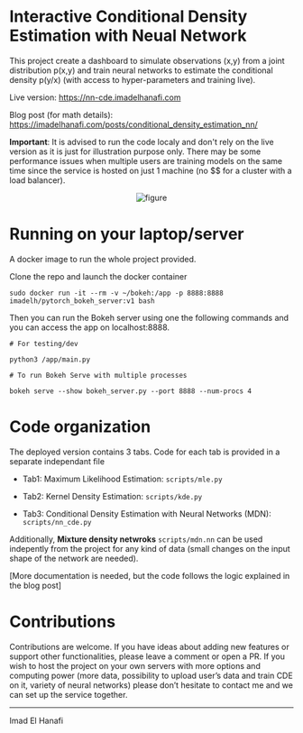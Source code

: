 # Interactive Conditional Density Estimation with Neual Network

This project create a dashboard to simulate observations (x,y) from a joint distribution p(x,y) and train neural networks to estimate the conditional density p(y/x) (with access to hyper-parameters and training live). 

Live version: https://nn-cde.imadelhanafi.com 

Blog post (for math details): https://imadelhanafi.com/posts/conditional_density_estimation_nn/


**Important**: It is advised to run the code localy and don't rely on the live version as it is just for illustration purpose only. There may be some performance issues when multiple users are training models on the same time since the service is hosted on just 1 machine (no $$ for a cluster with a load balancer). 

<p align="center">
  <img src="https://imadelhanafi.com/img/cde.png" title="figure">
</p>


# Running on your laptop/server

A docker image to run the whole project provided. 

Clone the repo and launch the docker container

```
sudo docker run -it --rm -v ~/bokeh:/app -p 8888:8888 imadelh/pytorch_bokeh_server:v1 bash
```

Then you can run the Bokeh server using one the following commands and you can access the app on localhost:8888.

```
# For testing/dev 

python3 /app/main.py

# To run Bokeh Serve with multiple processes

bokeh serve --show bokeh_server.py --port 8888 --num-procs 4 

```


# Code organization 


The deployed version contains 3 tabs. Code for each tab is provided in a separate independant file

- Tab1: Maximum Likelihood Estimation: `scripts/mle.py`

- Tab2: Kernel Density Estimation: `scripts/kde.py`

- Tab3: Conditional Density Estimation with Neural Networks (MDN): `scripts/nn_cde.py`


Additionally, **Mixture density netwroks** `scripts/mdn.nn` can be used indepently from the project for any kind of data (small changes on the input shape of the network are needed).


[More documentation is needed, but the code follows the logic explained in the blog post]


# Contributions 

Contributions are welcome. If you have ideas about adding new features or support other functionalities, please leave a comment or open a PR. If you wish to host the project on your own servers with more options and computing power (more data, possibility to upload user’s data and train CDE on it, variety of neural networks) please don’t hesitate to contact me and we can set up the service together. 


---

Imad El Hanafi

